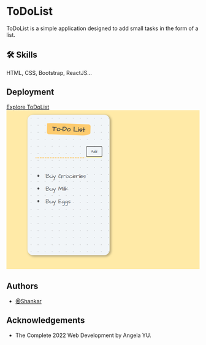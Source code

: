 # ToDoList

ToDoList is a simple application designed to add small tasks in the form of a list.

## 🛠 Skills
HTML, CSS, Bootstrap, ReactJS...

## Deployment

[Explore ToDoList](https://shankar55.github.io/todolist-react/)
<img src="/images/todolist.PNG">

## Authors

- [@Shankar](https://github.com/shankar55)

## Acknowledgements

- The Complete 2022 Web Development by Angela YU.
